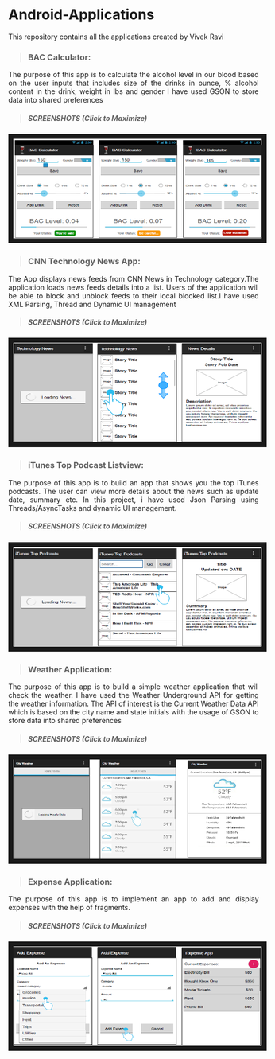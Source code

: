 # Android-Applications
This repository contains all the applications created by Vivek Ravi

> ### BAC Calculator:
<p align="justify">The purpose of this app is to calculate the alcohol level in our blood based on the user inputs 
that includes size of the drinks in ounce, % alcohol content in the drink, weight in lbs and gender
I have used GSON to store data into shared preferences</p>

> ##### SCREENSHOTS (Click to Maximize)

<a href="https://github.com/vivekravi123/Android-Applications/blob/master/BACCalculator/screenshots/BACimage.png" target="_blank">
<img src="https://github.com/vivekravi123/Android-Applications/blob/master/BACCalculator/screenshots/BACimage.png" 
alt="IMAGE ALT TEXT HERE" width="500" height="200" border="10" /></a>
 
 > ### CNN Technology News App:
<p align="justify">The App displays news feeds from CNN News in Technology category.The application loads news feeds details into a list. Users of the application will be able to block and unblock feeds to their local blocked list.I have used XML Parsing, Thread and Dynamic UI management </p>

> ##### SCREENSHOTS (Click to Maximize)

<a href="https://github.com/vivekravi123/Android-Applications/blob/master/CNNTechnologyNewsApp/screenshots/CNNimage.png" target="_blank">
<img src="https://github.com/vivekravi123/Android-Applications/blob/master/CNNTechnologyNewsApp/screenshots/CNNimage.png" 
alt="IMAGE ALT TEXT HERE" width="500" height="200" border="10" /></a>

> ### iTunes Top Podcast Listview:

<p align="justify">The purpose of this app is to build an app that shows you the top iTunes podcasts. The user can view more details about the news such as update date, summary etc. In this project, i have used Json Parsing using Threads/AsyncTasks and dynamic UI management.</p>

> ##### SCREENSHOTS (Click to Maximize)

<a href="https://github.com/vivekravi123/Android-Applications/blob/master/iTunesTopPodcastListview/screenshot/iTunesTopPodcastimage.png" target="_blank">
<img src="https://github.com/vivekravi123/Android-Applications/blob/master/iTunesTopPodcastListview/screenshot/iTunesTopPodcastimage.png" 
alt="IMAGE ALT TEXT HERE" width="500" height="200" border="10" /></a>

> ### Weather Application:

<p align="justify">The purpose of this app is to build a simple weather application that will check the
weather. I have used the Weather Underground API for getting the weather information. The
API of interest is the Current Weather Data API which is based on the city name and
state initials with the usage of GSON to store data into shared preferences</p>

> ##### SCREENSHOTS (Click to Maximize)

<a href="https://github.com/vivekravi123/Android-Applications/blob/master/WeatherApp/screenshot/weatherimage.png" target="_blank">
<img src="https://github.com/vivekravi123/Android-Applications/blob/master/WeatherApp/screenshot/weatherimage.png" 
alt="IMAGE ALT TEXT HERE" width="500" height="200" border="10" /></a>


> ### Expense Application:

<p align="justify">The purpose of this app is to implement an app to add and
display expenses with the help of fragments.</p>

> ##### SCREENSHOTS (Click to Maximize)

<a href="https://github.com/vivekravi123/Android-Applications/blob/master/ExpenseApplication/screenshot/ExpenseApp.png">
<img src="https://github.com/vivekravi123/Android-Applications/blob/master/ExpenseApplication/screenshot/ExpenseApp.png" 
alt="IMAGE ALT TEXT HERE" width="500" height="200" border="10" /></a>


